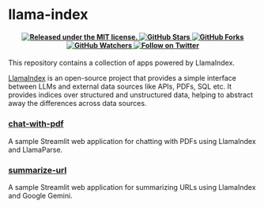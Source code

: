 # llama-index
<h4 align="center">
  <a href="https://github.com/alphasecio/llama-index/blob/main/LICENSE">
    <img src="https://img.shields.io/badge/license-MIT-blue.svg" alt="Released under the MIT license." />
  </a>
  <a href="https://github.com/alphasecio/llama-index">
    <img src="https://img.shields.io/github/stars/alphasecio/llama-index" alt="GitHub Stars" />
  </a>
  <a href="https://github.com/alphasecio/llama-index">
    <img src="https://img.shields.io/github/forks/alphasecio/llama-index" alt="GitHub Forks" />
  </a>
  <a href="https://github.com/alphasecio/llama-index">
    <img src="https://img.shields.io/github/watchers/alphasecio/llama-index" alt="GitHub Watchers" />
  </a>
  <a href="https://twitter.com/alphasecio">
    <img src="https://img.shields.io/twitter/follow/alphasecio?label=Follow" alt="Follow on Twitter" />
  </a>
</h4>

This repository contains a collection of apps powered by LlamaIndex. 

[LlamaIndex](https://www.llamaindex.ai) is an open-source project that provides a simple interface between LLMs and external data sources like APIs, PDFs, SQL etc. It provides indices over structured and unstructured data, helping to abstract away the differences across data sources. 

### [chat-with-pdf](https://github.com/alphasecio/llama-index/blob/main/chat-with-pdf)
A sample Streamlit web application for chatting with PDFs using LlamaIndex and LlamaParse.

### [summarize-url](https://github.com/alphasecio/llama-index/blob/main/summarize-url)
A sample Streamlit web application for summarizing URLs using LlamaIndex and Google Gemini.

